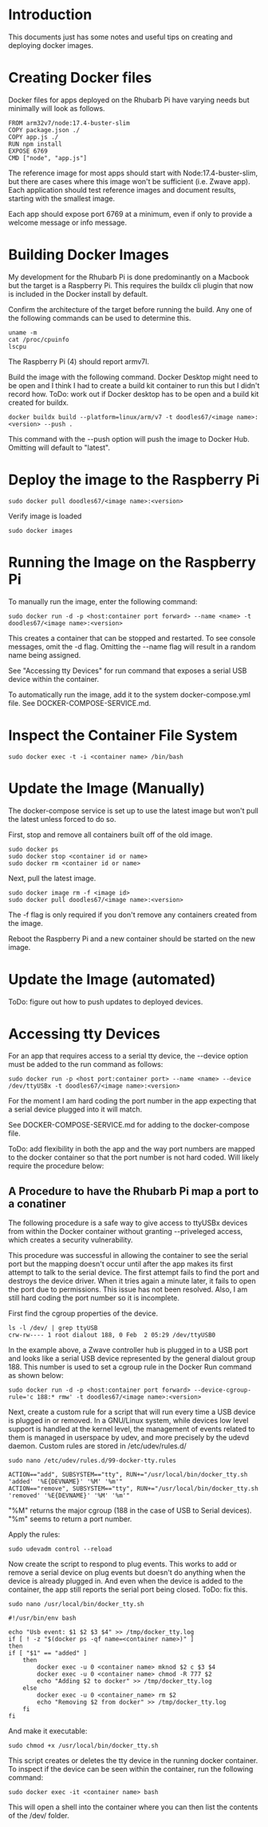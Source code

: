 # Introduction

This documents just has some notes and useful tips on creating and deploying docker images.

# Creating Docker files

Docker files for apps deployed on the Rhubarb Pi have varying needs but minimally will look as follows.

```
FROM arm32v7/node:17.4-buster-slim
COPY package.json ./
COPY app.js ./
RUN npm install
EXPOSE 6769
CMD ["node", "app.js"]
```

The reference image for most apps should start with Node:17.4-buster-slim, but there are cases where this image won't be sufficient (i.e. Zwave app). Each application should test reference images and document results, starting with the smallest image.

Each app should expose port 6769 at a minimum, even if only to provide a welcome message or info message.

# Building Docker Images

My development for the Rhubarb Pi is done predominantly on a Macbook but the target is a Raspberry Pi. This requires the buildx cli plugin that now is included in the Docker install by default. 

Confirm the architecture of the target before running the build. Any one of the following commands can be used to determine this.

```
uname -m
cat /proc/cpuinfo
lscpu
```

The Raspberry Pi (4) should report armv7l.

Build the image with the following command. Docker Desktop might need to be open and I think I had to create a build kit container to run this but I didn't record how. ToDo: work out if Docker desktop has to be open and a build kit created for buildx.

```
docker buildx build --platform=linux/arm/v7 -t doodles67/<image name>:<version> --push .
```

This command with the --push option will push the image to Docker Hub. Omitting <version> will default to "latest".

# Deploy the image to the Raspberry Pi

```
sudo docker pull doodles67/<image name>:<version>
```

Verify image is loaded

```
sudo docker images
```

# Running the Image on the Raspberry Pi

To manually run the image, enter the following command:

```
sudo docker run -d -p <host:container port forward> --name <name> -t doodles67/<image name>:<version>
```

This creates a container that can be stopped and restarted. To see console messages, omit the -d flag. Omitting the --name flag will result in a random name being assigned.

See "Accessing tty Devices" for run command that exposes a serial USB device within the container.

To automatically run the image, add it to the system docker-compose.yml file. See DOCKER-COMPOSE-SERVICE.md.

# Inspect the Container File System

```
sudo docker exec -t -i <container name> /bin/bash
```

# Update the Image (Manually)

The docker-compose service is set up to use the latest image but won't pull the latest unless forced to do so.

First, stop and remove all containers built off of the old image.

```
sudo docker ps
sudo docker stop <container id or name>
sudo docker rm <container id or name>
```

Next, pull the latest image.

```
sudo docker image rm -f <image id>
sudo docker pull doodles67/<image name>:<version>
```

The -f flag is only required if you don't remove any containers created from the image.

Reboot the Raspberry Pi and a new container should be started on the new image.

# Update the Image (automated)

ToDo: figure out how to push updates to deployed devices.

# Accessing tty Devices

For an app that requires access to a serial tty device, the --device option must be added to the run command as follows:

```
sudo docker run -p <host port:container port> --name <name> --device /dev/ttyUSBx -t doodles67/<image name>:<version>
```

For the moment I am hard coding the port number in the app expecting that a serial device plugged into it will match.

See DOCKER-COMPOSE-SERVICE.md for adding to the docker-compose file.

ToDo: add flexibility in both the app and the way port numbers are mapped to the docker container so that the port number is not hard coded. Will likely require the procedure below:

## A Procedure to have the Rhubarb Pi map a port to a conatiner

The following procedure is a safe way to give access to ttyUSBx devices from within the Docker container without granting --priveleged access, which creates a security vulnerability.

This procedure was successful in allowing the container to see the serial port but the mapping doesn't occur until after the app makes its first attempt to talk to the serial device. The first attempt fails to find the port and destroys the device driver. When it tries again a minute later, it fails to open the port due to permissions. This issue has not been resolved. Also, I am still hard coding the port number so it is incomplete. 

First find the cgroup properties of the device.

```
ls -l /dev/ | grep ttyUSB
crw-rw---- 1 root dialout 188, 0 Feb  2 05:29 /dev/ttyUSB0
```

In the example above, a Zwave controller hub is plugged in to a USB port and looks like a serial USB device represented by the general dialout group 188. This number is used to set a cgroup rule in the Docker Run command as shown below:

```
sudo docker run -d -p <host:container port forward> --device-cgroup-rule='c 188:* rmw' -t doodles67/<image name>:<version>
```

Next, create a custom rule for a script that will run every time a USB device is plugged in or removed. In a GNU/Linux system, while devices low level support is handled at the kernel level, the management of events related to them is managed in userspace by udev, and more precisely by the udevd daemon. Custom rules are stored in /etc/udev/rules.d/

```
sudo nano /etc/udev/rules.d/99-docker-tty.rules
```

```
ACTION=="add", SUBSYSTEM=="tty", RUN+="/usr/local/bin/docker_tty.sh 'added' '%E{DEVNAME}' '%M' '%m'"
ACTION=="remove", SUBSYSTEM=="tty", RUN+="/usr/local/bin/docker_tty.sh 'removed' '%E{DEVNAME}' '%M' '%m'"
```

"%M" returns the major cgroup (188 in the case of USB to Serial devices). "%m" seems to return a port number. 

Apply the rules:

```
sudo udevadm control --reload
```

Now create the script to respond to plug events. This works to add or remove a serial device on plug events but doesn't do anything when the device is already plugged in. And even when the device is added to the container, the app still reports the serial port being closed. ToDo: fix this.

```
sudo nano /usr/local/bin/docker_tty.sh
```

```
#!/usr/bin/env bash  
                                                           
echo "Usb event: $1 $2 $3 $4" >> /tmp/docker_tty.log        
if [ ! -z "$(docker ps -qf name=<container name>)" ]                                     
then                                                                            
if [ "$1" == "added" ]                                                          
    then                                                                        
        docker exec -u 0 <container name> mknod $2 c $3 $4                               
        docker exec -u 0 <container name> chmod -R 777 $2                                
        echo "Adding $2 to docker" >> /tmp/docker_tty.log                
    else                                                                        
        docker exec -u 0 <container_name> rm $2                                          
        echo "Removing $2 from docker" >> /tmp/docker_tty.log            
    fi                                                                          
fi
```

And make it executable:

```
sudo chmod +x /usr/local/bin/docker_tty.sh
```

This script creates or deletes the tty device in the running docker container. To inspect if the device can be seen within the container, run the following command:

```
sudo docker exec -it <container name> bash
```

This will open a shell into the container where you can then list the contents of the /dev/ folder.